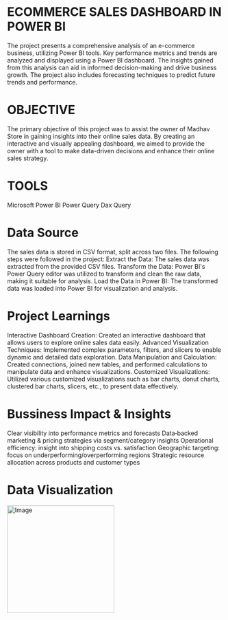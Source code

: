 # ECOMMERCE SALES DASHBOARD IN POWER BI
The project presents a comprehensive analysis of an e-commerce business, utilizing Power BI tools. Key performance metrics and trends are analyzed and displayed using a Power BI dashboard. The insights gained from this analysis can aid in informed decision-making and drive business growth. The project also includes forecasting techniques to predict future trends and performance.
# OBJECTIVE
The primary objective of this project was to assist the owner of Madhav Store in gaining insights into their online sales data. By creating an interactive and visually appealing dashboard, we aimed to provide the owner with a tool to make data-driven decisions and enhance their online sales strategy.
# TOOLS
Microsoft Power BI
Power Query
Dax Query
# Data Source
The sales data is stored in CSV format, split across two files. The following steps were followed in the project:
Extract the Data: The sales data was extracted from the provided CSV files.
Transform the Data: Power BI's Power Query editor was utilized to transform and clean the raw data, making it suitable for analysis.
Load the Data in Power BI: The transformed data was loaded into Power BI for visualization and analysis.
# Project Learnings
Interactive Dashboard Creation: Created an interactive dashboard that allows users to explore online sales data easily.
Advanced Visualization Techniques: Implemented complex parameters, filters, and slicers to enable dynamic and detailed data exploration.
Data Manipulation and Calculation: Created connections, joined new tables, and performed calculations to manipulate data and enhance visualizations.
Customized Visualizations: Utilized various customized visualizations such as bar charts, donut charts, clustered bar charts, slicers, etc., to present data effectively.
# Bussiness Impact & Insights
Clear visibility into performance metrics and forecasts
Data‑backed marketing & pricing strategies via segment/category insights
Operational efficiency: insight into shipping costs vs. satisfaction
Geographic targeting: focus on underperforming/overperforming regions
Strategic resource allocation across products and customer types
# Data Visualization
<img width="250" height="250" alt="Image" src="https://github.com/user-attachments/assets/41bd6c36-2c7b-4971-973e-e64189482e92" />
